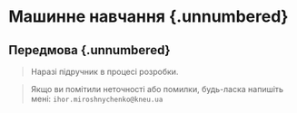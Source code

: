 # Машинне навчання {.unnumbered}

## Передмова {.unnumbered}

> Наразі підручник в процесі розробки.

> Якщо ви помітили неточності або помилки, будь-ласка напишіть мені: `ihor.miroshnychenko@kneu.ua`

